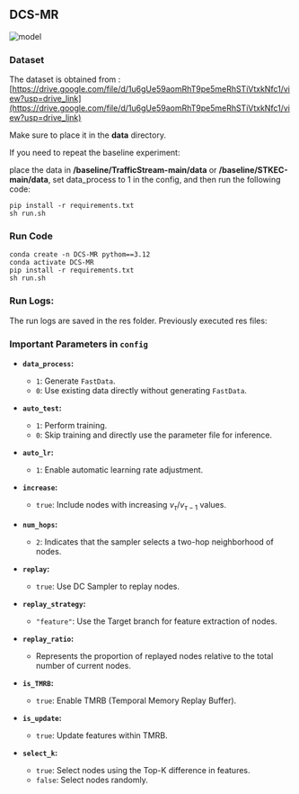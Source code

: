 ## DCS-MR
![model](https://github.com/user-attachments/assets/8bd068bd-9e94-4b40-a267-360f2c0ed69d)
### Dataset
The dataset is obtained from : [https://drive.google.com/file/d/1u6gUe59aomRhT9pe5meRhSTiVtxkNfc1/view?usp=drive_link](https://drive.google.com/file/d/1u6gUe59aomRhT9pe5meRhSTiVtxkNfc1/view?usp=drive_link)

Make sure to place it in the **data** directory.

If you need to repeat the baseline experiment:

place the data in **/baseline/TrafficStream-main/data** or **/baseline/STKEC-main/data**, set data_process to 1 in the config, and then run the following code:

```
pip install -r requirements.txt
sh run.sh
```
### Run Code
```
conda create -n DCS-MR pythom==3.12
conda activate DCS-MR
pip install -r requirements.txt
sh run.sh
```

### Run Logs:

The run logs are saved in the res folder.
Previously executed res files:

### Important Parameters in `config`

- **`data_process`:**  
  - `1`: Generate `FastData`.  
  - `0`: Use existing data directly without generating `FastData`.

- **`auto_test`:**  
  - `1`: Perform training.  
  - `0`: Skip training and directly use the parameter file for inference.

- **`auto_lr`:**  
  - `1`: Enable automatic learning rate adjustment.

- **`increase`:**  
  - `true`: Include nodes with increasing $v_\tau/v_{\tau-1}$ values.

- **`num_hops`:**  
  - `2`: Indicates that the sampler selects a two-hop neighborhood of nodes.

- **`replay`:**  
  - `true`: Use DC Sampler to replay nodes.

- **`replay_strategy`:**  
  - `"feature"`: Use the Target branch for feature extraction of nodes.

- **`replay_ratio`:**  
  - Represents the proportion of replayed nodes relative to the total number of current nodes.

- **`is_TMRB`:**  
  - `true`: Enable TMRB (Temporal Memory Replay Buffer).

- **`is_update`:**  
  - `true`: Update features within TMRB.

- **`select_k`:**  
  - `true`: Select nodes using the Top-K difference in features.  
  - `false`: Select nodes randomly.

